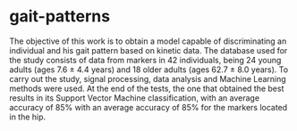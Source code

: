 # gait-patterns

The objective of this work is to obtain a model capable of discriminating an individual and his gait pattern based on kinetic data. The database used for the study consists of data from markers in 42 individuals, being 24 young adults (ages 7.6 ± 4.4 years) and 18 older adults (ages 62.7 ± 8.0 years). To carry out the study, signal processing, data analysis and Machine Learning methods were used. At the end of the tests, the one that obtained the best results in its Support Vector Machine classification, with an average accuracy of 85% with an average accuracy of 85% for the markers located in the hip.
